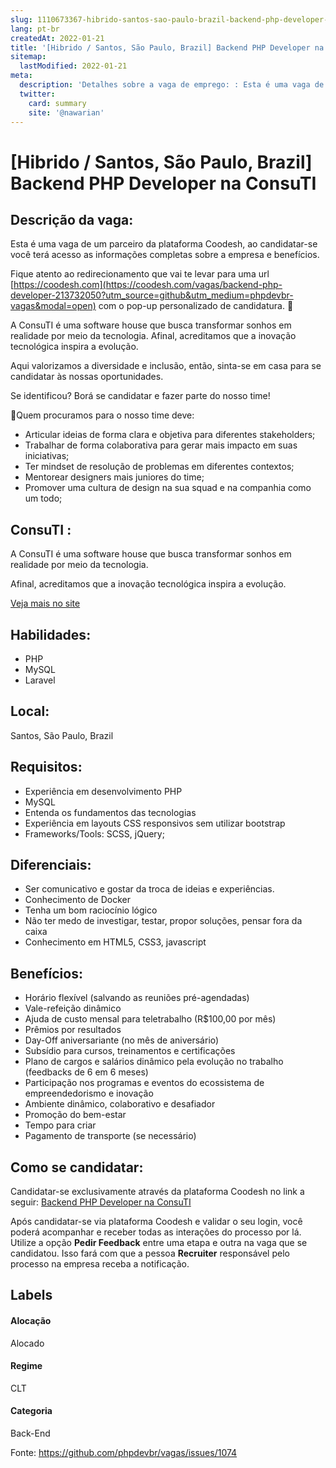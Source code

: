 ```yaml
---
slug: 1110673367-hibrido-santos-sao-paulo-brazil-backend-php-developer-na-consuti
lang: pt-br
createdAt: 2022-01-21
title: '[Hibrido / Santos, São Paulo, Brazil] Backend PHP Developer na ConsuTI  - Vaga de Emprego'
sitemap:
  lastModified: 2022-01-21
meta:
  description: 'Detalhes sobre a vaga de emprego: : Esta é uma vaga de um parceiro da plataforma Coodesh, ao candidatar-se você terá acesso as informações completas sobre a empresa e benefícios.  Fique atento ao redirecionamento que vai te levar para uma url [https://coodesh.com](https://coodesh.com/vagas/backend-php-developer-213732050?utm_source=github&utm_medium=phpdevbr-vagas&modal=open) com o pop-up personalizado de candidatura. 👋 <p>A ConsuTI é uma software house que busca transformar sonhos em realidade por meio da tecnologia. Afinal, acreditamos que a inovação tecnológica inspira a evolução.</p> <p>Aqui valorizamos a diversidade e inclusão, então, sinta-se em casa para se candidatar às nossas oportunidades.</p> <p>Se identificou? Borá se candidatar e fazer parte do nosso time!</p> <p>📌Quem procuramos para o nosso time deve:</p> <ul> <li>Articular ideias de forma clara e objetiva para diferentes stakeholders;</li> <li>Trabalhar de forma colaborativa para gerar mais impacto em suas iniciativas;</li> <li>Ter mindset de resolução de problemas em diferentes contextos;</li> <li>Mentorear designers mais juniores do time;</li> <li>Promover uma cultura de design na sua squad e na companhia como um todo;</li> </ul> <p></p>'
  twitter:
    card: summary
    site: '@nawarian'
---
```


# [Hibrido / Santos, São Paulo, Brazil] Backend PHP Developer na ConsuTI 

## Descrição da vaga: 
Esta é uma vaga de um parceiro da plataforma Coodesh, ao candidatar-se você terá acesso as informações completas sobre a empresa e benefícios.


Fique atento ao redirecionamento que vai te levar para uma url [https://coodesh.com](https://coodesh.com/vagas/backend-php-developer-213732050?utm_source=github&utm_medium=phpdevbr-vagas&modal=open) com o pop-up personalizado de candidatura. 👋
<p>A ConsuTI é uma software house que busca transformar sonhos em realidade por meio da tecnologia. Afinal, acreditamos que a inovação tecnológica inspira a evolução.</p>
<p>Aqui valorizamos a diversidade e inclusão, então, sinta-se em casa para se candidatar às nossas oportunidades.</p>
<p>Se identificou? Borá se candidatar e fazer parte do nosso time!</p>
<p>📌Quem procuramos para o nosso time deve:</p>
<ul>
<li>Articular ideias de forma clara e objetiva para diferentes stakeholders;</li>
<li>Trabalhar de forma colaborativa para gerar mais impacto em suas iniciativas;</li>
<li>Ter mindset de resolução de problemas em diferentes contextos;</li>
<li>Mentorear designers mais juniores do time;</li>
<li>Promover uma cultura de design na sua squad e na companhia como um todo;</li>
</ul>
<p></p>

## ConsuTI : 
 <p>A ConsuTI é uma software house que busca transformar sonhos em realidade por meio da tecnologia. </p><p>Afinal, acreditamos que a inovação tecnológica inspira a evolução.</p><a href='https://coodesh.com/empresas/consuti'>Veja mais no site</a>

 ## Habilidades: 
 - PHP 
- MySQL 
- Laravel
## Local: 
 Santos, São Paulo, Brazil
## Requisitos: 
 - Experiência em desenvolvimento PHP 
- MySQL 
- Entenda os fundamentos das tecnologias 
- Experiência em layouts CSS responsivos sem utilizar bootstrap 
- Frameworks/Tools: SCSS, jQuery;
## Diferenciais: 
 - Ser comunicativo e gostar da troca de ideias e experiências. 
- Conhecimento de Docker 
- Tenha um bom raciocínio lógico 
- Não ter medo de investigar, testar, propor soluções, pensar fora da caixa 
- Conhecimento em HTML5, CSS3, javascript
## Benefícios: 
 - Horário flexível (salvando as reuniões pré-agendadas) 
- Vale-refeição dinâmico  
- Ajuda de custo mensal para teletrabalho (R$100,00 por mês) 
- Prêmios por resultados 
- Day-Off aniversariante (no mês de aniversário) 
- Subsídio para cursos, treinamentos e certificações 
- Plano de cargos e salários dinâmico pela evolução no trabalho (feedbacks de 6 em 6 meses) 
- Participação nos programas e eventos do ecossistema de empreendedorismo e inovação 
- Ambiente dinâmico, colaborativo e desafiador 
- Promoção do bem-estar 
- Tempo para criar 
- Pagamento de transporte (se necessário)
## Como se candidatar:
Candidatar-se exclusivamente através da plataforma Coodesh no link a seguir: [Backend PHP Developer na ConsuTI ](https://coodesh.com/vagas/backend-php-developer-213732050?utm_source=github&utm_medium=phpdevbr-vagas&modal=open)


Após candidatar-se via plataforma Coodesh e validar o seu login, você poderá acompanhar e receber todas as interações do processo por lá. Utilize a opção **Pedir Feedback** entre uma etapa e outra na vaga que se candidatou. Isso fará com que a pessoa **Recruiter** responsável pelo processo na empresa receba a notificação.
## Labels
#### Alocação
Alocado
#### Regime
CLT
#### Categoria
Back-End

Fonte: https://github.com/phpdevbr/vagas/issues/1074